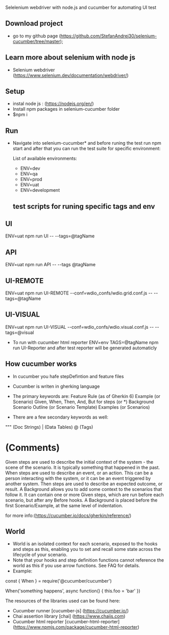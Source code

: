 Selelenium webdriver with node.js and cucumber for automating UI test


## Download project
* go to my github page (https://github.com/StefanAndrej30/selenium-cucumber/tree/master);


## Learn more about selenium with node js
- Selenium webdriver (https://www.selenium.dev/documentation/webdriver/)

## Setup
* instal node js : (https://nodejs.org/en/)
* Install npm packages in selenium-cucumber folder
* $npm i


## Run
* Navigate into selenium-cucumber* and before runing the test run npm start and after that you can run the test suite for specific environment:

  List of available environments:
  - ENV=dev
  - ENV=qa
  - ENV=prod
  - ENV=uat
  - ENV=development
 

  ## test scripts for runing specific tags and env
## UI
ENV=uat npm run UI -- --tags=@tagName
## API
ENV=uat npm run API -- --tags @tagName
## UI-REMOTE
ENV=uat npm run UI-REMOTE --conf=wdio_confs/wdio.grid.conf.js -- --tags=@tagName

## UI-VISUAL
ENV=uat npm run UI-VISUAL --conf=wdio_confs/wdio.visual.conf.js -- --tags=@visual

- To run with cucumber html reporter
ENV=env TAGS=@tagName npm run UI-Reporter and after test reporter will be generated automaticly


## How cucumber works
* In cucumber you hafe stepDefintion and feature files
* Cucumber is writen in gherking language
* The primary keywords are:
Feature
Rule (as of Gherkin 6)
Example (or Scenario)
Given, When, Then, And, But for steps (or *)
Background
Scenario Outline (or Scenario Template)
Examples (or Scenarios)

* There are a few secondary keywords as well:

""" (Doc Strings)
| (Data Tables)
@ (Tags)
# (Comments)

Given steps are used to describe the initial context of the system - the scene of the scenario. It is typically something that happened in the past.
When steps are used to describe an event, or an action. This can be a person interacting with the system, or it can be an event triggered by another system.
Then steps are used to describe an expected outcome, or result.
A Background allows you to add some context to the scenarios that follow it. It can contain one or more Given steps, which are run before each scenario, but after any Before hooks.
A Background is placed before the first Scenario/Example, at the same level of indentation.


for more info:(https://cucumber.io/docs/gherkin/reference/)

## World
* World is an isolated context for each scenario, exposed to the hooks and steps as this, enabling you to set and recall some state across the lifecycle of your scenario.
* Note that your hooks and step definition functions cannot reference the world as this if you use arrow functions. See FAQ for details.
* Example:

const { When } = require('@cucumber/cucumber')

When('something happens', async function() {
  this.foo = 'bar'
})


The resources of the libraries used can be found here:
- Cucumber runner [cucumber-js] (https://cucumber.io/)
- Chai assertion library [chai] (https://www.chaijs.com)
- Cucumber html reporter [cucumber-html-reporter] (https://www.npmjs.com/package/cucumber-html-reporter)
